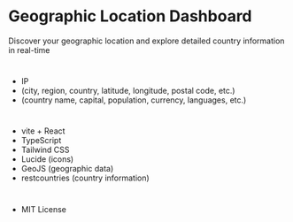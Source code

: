 #   Geographic Location Dashboard

Discover your geographic location and explore detailed country information in real-time

#  

*   IP 
*  (city, region, country, latitude, longitude, postal code, etc.)
*  (country name, capital, population, currency, languages, etc.)

#  

*  vite + React
*  TypeScript
*  Tailwind CSS
*  Lucide (icons)
*  GeoJS (geographic data)
*  restcountries (country information)

#  

*  MIT License
